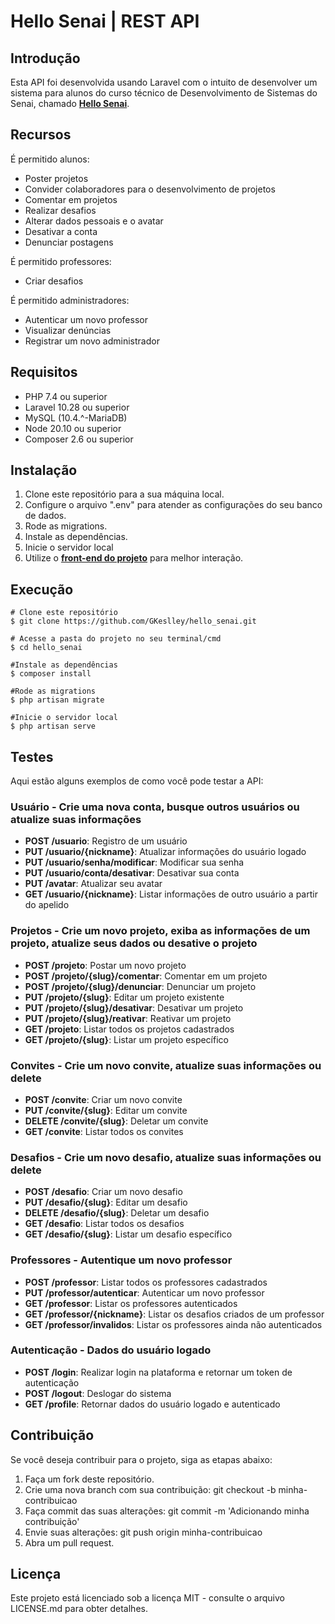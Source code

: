 # Hello Senai | REST API

## Introdução

Esta API foi desenvolvida usando Laravel com o intuito de desenvolver um sistema para alunos do curso técnico de Desenvolvimento de Sistemas do Senai, 
chamado <strong><a href="https://github.com/GKeslley/hellosenai_front">Hello Senai</a></strong>.

## Recursos
É permitido alunos:
  - Poster projetos <br>
  - Convider colaboradores para o desenvolvimento de projetos <br>
  - Comentar em projetos <br>
  - Realizar desafios <br>
  - Alterar dados pessoais e o avatar <br>
  - Desativar a conta <br>
  - Denunciar postagens <br>

É permitido professores:  
- Criar desafios <br>

É permitido administradores:  
- Autenticar um novo professor <br>
- Visualizar denúncias <br>
- Registrar um novo administrador <br>

## Requisitos

- PHP 7.4 ou superior
- Laravel 10.28 ou superior
- MySQL (10.4.^-MariaDB)
- Node 20.10 ou superior
- Composer 2.6 ou superior
  
## Instalação

1. Clone este repositório para a sua máquina local.
2. Configure o arquivo ".env" para atender as configurações do seu banco de dados.
3. Rode as migrations.
4. Instale as dependências.
5. Inicie o servidor local
6. Utilize o <strong><a href="https://github.com/GKeslley/hellosenai_front">front-end do projeto</a></strong> para melhor interação. 

## Execução

```
# Clone este repositório
$ git clone https://github.com/GKeslley/hello_senai.git

# Acesse a pasta do projeto no seu terminal/cmd
$ cd hello_senai

#Instale as dependências
$ composer install

#Rode as migrations
$ php artisan migrate

#Inicie o servidor local
$ php artisan serve

```
## Testes

Aqui estão alguns exemplos de como você pode testar a API:

### Usuário - Crie uma nova conta, busque outros usuários ou atualize suas informações

- **POST /usuario**: Registro de um usuário
- **PUT /usuario/{nickname}**: Atualizar informações do usuário logado
- **PUT /usuario/senha/modificar**: Modificar sua senha
- **PUT /usuario/conta/desativar**: Desativar sua conta
- **PUT /avatar**: Atualizar seu avatar
- **GET /usuario/{nickname}**: Listar informações de outro usuário a partir do apelido

### Projetos - Crie um novo projeto, exiba as informações de um projeto, atualize seus dados ou desative o projeto

- **POST /projeto**: Postar um novo projeto
- **POST /projeto/{slug}/comentar**: Comentar em um projeto
- **POST /projeto/{slug}/denunciar**: Denunciar um projeto
- **PUT /projeto/{slug}**: Editar um projeto existente
- **PUT /projeto/{slug}/desativar**: Desativar um projeto
- **PUT /projeto/{slug}/reativar**: Reativar um projeto
- **GET /projeto**: Listar todos os projetos cadastrados
- **GET /projeto/{slug}**: Listar um projeto específico

### Convites - Crie um novo convite, atualize suas informações ou delete

- **POST /convite**: Criar um novo convite
- **PUT /convite/{slug}**: Editar um convite
- **DELETE /convite/{slug}**: Deletar um convite
- **GET /convite**: Listar todos os convites

### Desafios - Crie um novo desafio, atualize suas informações ou delete

- **POST /desafio**: Criar um novo desafio
- **PUT /desafio/{slug}**: Editar um desafio
- **DELETE /desafio/{slug}**: Deletar um desafio
- **GET /desafio**: Listar todos os desafios
- **GET /desafio/{slug}**: Listar um desafio específico

### Professores - Autentique um novo professor

- **POST /professor**: Listar todos os professores cadastrados
- **PUT /professor/autenticar**: Autenticar um novo professor
- **GET /professor**: Listar os professores autenticados
- **GET /professor/{nickname}**: Listar os desafios criados de um professor
- **GET /professor/invalidos**: Listar os professores ainda não autenticados

### Autenticação - Dados do usuário logado

- **POST /login**: Realizar login na plataforma e retornar um token de autenticação
- **POST /logout**: Deslogar do sistema
- **GET /profile**: Retornar dados do usuário logado e autenticado
  
## Contribuição
Se você deseja contribuir para o projeto, siga as etapas abaixo:

1. Faça um fork deste repositório.
2. Crie uma nova branch com sua contribuição: git checkout -b minha-contribuicao
3. Faça commit das suas alterações: git commit -m 'Adicionando minha contribuição'
4. Envie suas alterações: git push origin minha-contribuicao
5. Abra um pull request.

## Licença
Este projeto está licenciado sob a licença MIT - consulte o arquivo LICENSE.md para obter detalhes.
